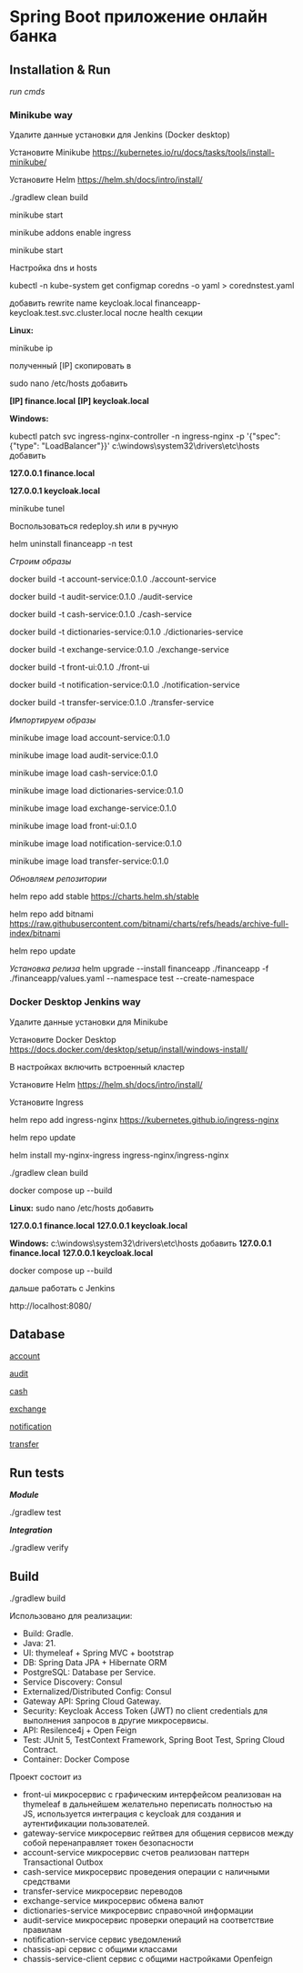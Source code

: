 # Spring Boot приложение онлайн банка

## Installation & Run
_run cmds_

### Minikube way

Удалите данные установки для Jenkins (Docker desktop)

Установите Minikube
https://kubernetes.io/ru/docs/tasks/tools/install-minikube/

Установите Helm
https://helm.sh/docs/intro/install/

./gradlew clean build

minikube start

minikube addons enable ingress

minikube start

Настройка dns и hosts

kubectl -n kube-system get configmap coredns -o yaml > corednstest.yaml

добавить rewrite name keycloak.local financeapp-keycloak.test.svc.cluster.local
после health секции

**Linux:**

minikube ip

полученный [IP] скопировать в


sudo nano /etc/hosts
добавить

**[IP] finance.local**
**[IP] keycloak.local**

**Windows:**

kubectl patch svc ingress-nginx-controller -n ingress-nginx -p '{"spec": {"type": "LoadBalancer"}}'
c:\windows\system32\drivers\etc\hosts
добавить

**127.0.0.1 finance.local**

**127.0.0.1 keycloak.local**

minikube tunel


Воспользоваться redeploy.sh или в ручную

helm uninstall financeapp -n test

_Строим образы_

docker build -t account-service:0.1.0 ./account-service

docker build -t audit-service:0.1.0 ./audit-service

docker build -t cash-service:0.1.0 ./cash-service

docker build -t dictionaries-service:0.1.0 ./dictionaries-service

docker build -t exchange-service:0.1.0 ./exchange-service

docker build -t front-ui:0.1.0 ./front-ui

docker build -t notification-service:0.1.0 ./notification-service

docker build -t transfer-service:0.1.0 ./transfer-service

_Импортируем образы_

minikube image load account-service:0.1.0

minikube image load audit-service:0.1.0

minikube image load cash-service:0.1.0

minikube image load dictionaries-service:0.1.0

minikube image load exchange-service:0.1.0

minikube image load front-ui:0.1.0

minikube image load notification-service:0.1.0

minikube image load transfer-service:0.1.0


_Обновляем репозитории_

helm repo add stable https://charts.helm.sh/stable

helm repo add bitnami https://raw.githubusercontent.com/bitnami/charts/refs/heads/archive-full-index/bitnami

helm repo update

_Установка релиза_
helm upgrade --install financeapp ./financeapp -f ./financeapp/values.yaml --namespace test --create-namespace




### Docker Desktop Jenkins way

Удалите данные установки для Minikube

Установите Docker Desktop
https://docs.docker.com/desktop/setup/install/windows-install/

В настройках включить встроенный кластер

Установите Helm
https://helm.sh/docs/intro/install/

Установите Ingress

helm repo add ingress-nginx https://kubernetes.github.io/ingress-nginx

helm repo update

helm install my-nginx-ingress ingress-nginx/ingress-nginx

./gradlew clean build

docker compose up --build

**Linux:**
sudo nano /etc/hosts
добавить

**127.0.0.1 finance.local**
**127.0.0.1 keycloak.local**

**Windows:**
c:\windows\system32\drivers\etc\hosts
добавить
**127.0.0.1 finance.local**
**127.0.0.1 keycloak.local**

docker compose up --build

дальше работать с Jenkins

http://localhost:8080/



## Database
[account](account-service/src/main/resources/db/changelog/init-data-account.xml)

[audit](audit-service/src/main/resources/db/changelog/init-storedata-rule.xml)

[cash](cash-service/src/main/resources/db/changelog/init-storedata-cash.xml)

[exchange](exchange-service/src/main/resources/db/changelog/init-storedata-exchange.xml)

[notification](notification-service/src/main/resources/db/changelog/init-storedata-notification.xml)

[transfer](transfer-service/src/main/resources/db/changelog/init-storedata-transfer.xml)



## Run tests
_**Module**_

./gradlew test

_**Integration**_

./gradlew verify

## Build
./gradlew build

Использовано для реализации:
* Build: Gradle.
* Java: 21.
* UI: thymeleaf + Spring MVC + bootstrap
* DB: Spring Data JPA + Hibernate ORM
* PostgreSQL: Database per Service.
* Service Discovery: Consul
* Externalized/Distributed Config: Consul
* Gateway API: Spring Cloud Gateway.
* Security: Keycloak Access Token (JWT) по client credentials для выполнения запросов в другие микросервисы.
* API: Resilence4j + Open Feign
* Test: JUnit 5, TestContext Framework, Spring Boot Test, Spring Cloud Contract.
* Container: Docker Compose

Проект состоит из
* front-ui микросервис с графическим интерфейсом реализован на thymeleaf в дальнейшем желательно переписать полностью на  
  JS, используется интеграция c keycloak для создания и аутентификации пользователей.
* gateway-service микросервис гейтвея для общения сервисов между собой перенаправляет токен безопасности
* account-service микросервис счетов реализован паттерн Transactional Outbox
* cash-service микросервис проведения операции с наличными средствами
* transfer-service микросервис переводов
* exchange-service микросервис обмена валют
* dictionaries-service микросервис справочной информации
* audit-service микросервис проверки операций на соответствие правилам
* notification-service сервис уведомлений
* chassis-api сервис с общими классами
* chassis-service-client сервис с общими настройками Openfeign 